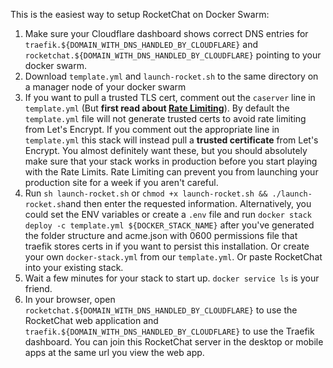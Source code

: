 This is the easiest way to setup RocketChat on Docker Swarm:

  1. Make sure your Cloudflare dashboard shows correct DNS entries for `traefik.${DOMAIN_WITH_DNS_HANDLED_BY_CLOUDFLARE}` and `rocketchat.${DOMAIN_WITH_DNS_HANDLED_BY_CLOUDFLARE}` pointing to your docker swarm.
  2. Download `template.yml` and `launch-rocket.sh` to the same directory on a manager node of your docker swarm
  3. If you want to pull a trusted TLS cert, comment out the `caserver` line in `template.yml` (But **first read about [Rate Limiting](https://letsencrypt.org/docs/rate-limits/)**).  By default the `template.yml` file will not generate trusted certs to avoid rate limiting from Let's Encrypt. If you comment out the appropriate line in `template.yml` this stack will instead pull a **trusted certificate** from Let's Encrypt.  You almost definitely want these, but you should absolutely make sure that your stack works in production before you start playing with the Rate Limits.  Rate Limiting can prevent you from launching your production site for a week if you aren't careful.
  4. Run `sh launch-rocket.sh` or `chmod +x launch-rocket.sh && ./launch-rocket.sh`and then enter the requested information.  Alternatively, you could set the ENV variables or create a `.env` file and run `docker stack deploy -c template.yml ${DOCKER_STACK_NAME}` after you've generated the folder structure and acme.json with 0600 permissions file that traefik stores certs in if you want to persist this installation.  Or create your own `docker-stack.yml` from our `template.yml`.  Or paste RocketChat into your existing stack.
  5. Wait a few minutes for your stack to start up.  `docker service ls` is your friend.
  6. In your browser, open `rocketchat.${DOMAIN_WITH_DNS_HANDLED_BY_CLOUDFLARE}` to use the RocketChat web application and `traefik.${DOMAIN_WITH_DNS_HANDLED_BY_CLOUDFLARE}` to use the Traefik dashboard.  You can join this RocketChat server in the desktop or mobile apps at the same url you view the web app.
  
